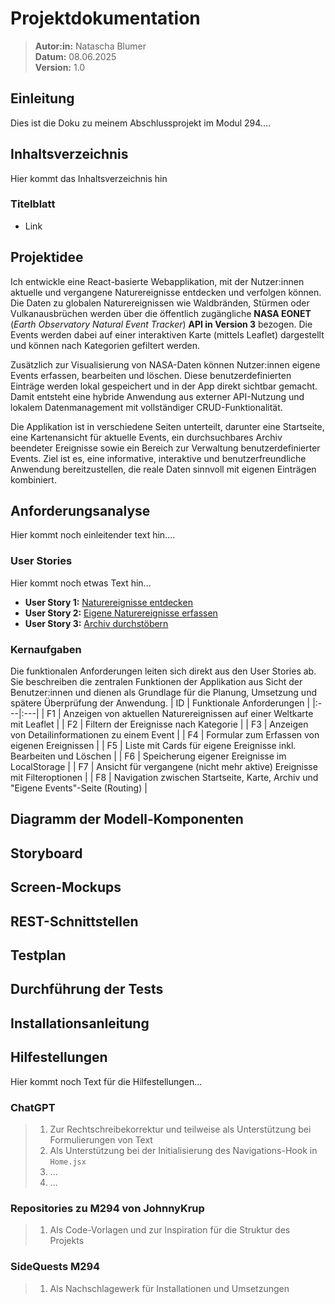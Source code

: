 # Projektdokumentation
>**Autor:in:** Natascha Blumer  
>**Datum:** 08.06.2025  
>**Version:** 1.0  
## Einleitung
Dies ist die Doku zu meinem Abschlussprojekt im Modul 294....
## Inhaltsverzeichnis
Hier kommt das Inhaltsverzeichnis hin
### Titelblatt
- Link


## Projektidee
Ich entwickle eine React-basierte Webapplikation, mit der Nutzer:innen aktuelle und vergangene Naturereignisse entdecken und verfolgen können. Die Daten zu globalen Naturereignissen wie Waldbränden, Stürmen oder Vulkanausbrüchen werden über die öffentlich zugängliche **NASA EONET** (*Earth Observatory Natural Event Tracker*) **API in Version 3** bezogen. Die Events werden dabei auf einer interaktiven Karte (mittels Leaflet) dargestellt und können nach Kategorien gefiltert werden.

Zusätzlich zur Visualisierung von NASA-Daten können Nutzer:innen eigene Events erfassen, bearbeiten und löschen. Diese benutzerdefinierten Einträge werden lokal gespeichert und in der App direkt sichtbar gemacht. Damit entsteht eine hybride Anwendung aus externer API-Nutzung und lokalem Datenmanagement mit vollständiger CRUD-Funktionalität.

Die Applikation ist in verschiedene Seiten unterteilt, darunter eine Startseite, eine Kartenansicht für aktuelle Events, ein durchsuchbares Archiv beendeter Ereignisse sowie ein Bereich zur Verwaltung benutzerdefinierter Events. Ziel ist es, eine informative, interaktive und benutzerfreundliche Anwendung bereitzustellen, die reale Daten sinnvoll mit eigenen Einträgen kombiniert.

## Anforderungsanalyse
Hier kommt noch einleitender text hin....
### User Stories
Hier kommt noch etwas Text hin...
- **User Story 1:** [Naturereignisse entdecken](https://github.com/Coding-Miffy/m294-natural-events-tracker/issues/4) 
- **User Story 2:** [Eigene Naturereignisse erfassen](https://github.com/Coding-Miffy/m294-natural-events-tracker/issues/5) 
- **User Story 3:** [Archiv durchstöbern](https://github.com/Coding-Miffy/m294-natural-events-tracker/issues/6)
### Kernaufgaben
Die funktionalen Anforderungen leiten sich direkt aus den User Stories ab. Sie beschreiben die zentralen Funktionen der Applikation aus Sicht der Benutzer:innen und dienen als Grundlage für die Planung, Umsetzung und spätere Überprüfung der Anwendung.
| ID | Funktionale Anforderungen |
|:---|:---|
| F1 | Anzeigen von aktuellen Naturereignissen auf einer Weltkarte mit Leaflet |
| F2 | Filtern der Ereignisse nach Kategorie |
| F3 | Anzeigen von Detailinformationen zu einem Event |
| F4 | Formular zum Erfassen von eigenen Ereignissen |
| F5 | Liste mit Cards für eigene Ereignisse inkl. Bearbeiten und Löschen |
| F6 | Speicherung eigener Ereignisse im LocalStorage |
| F7 | Ansicht für vergangene (nicht mehr aktive) Ereignisse mit Filteroptionen |
| F8 | Navigation zwischen Startseite, Karte, Archiv und "Eigene Events"-Seite (Routing) |

## Diagramm der Modell-Komponenten


## Storyboard


## Screen-Mockups


## REST-Schnittstellen


## Testplan


## Durchführung der Tests


## Installationsanleitung


## Hilfestellungen
Hier kommt noch Text für die Hilfestellungen...
### ChatGPT
>1. Zur Rechtschreibekorrektur und teilweise als Unterstützung bei Formulierungen von Text
>2. Als Unterstützung bei der Initialisierung des Navigations-Hook in `Home.jsx`
>3. ...
>4. ...
### Repositories zu M294 von JohnnyKrup
>1. Als Code-Vorlagen und zur Inspiration für die Struktur des Projekts

### SideQuests M294
>1. Als Nachschlagewerk für Installationen und Umsetzungen
